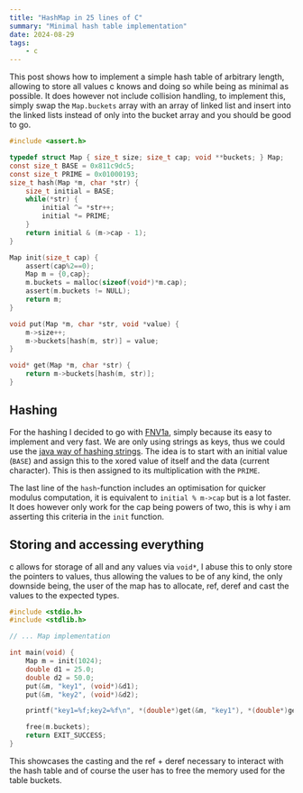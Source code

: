 ```yaml
---
title: "HashMap in 25 lines of C"
summary: "Minimal hash table implementation"
date: 2024-08-29
tags:
    - c
---
```


This post shows how to implement a simple hash table of arbitrary length,
allowing to store all values c knows and doing so while being as minimal as
possible. It does however not include collision handling, to implement this,
simply swap the `Map.buckets` array with an array of linked list and insert
into the linked lists instead of only into the bucket array and you should be
good to go.

```c
#include <assert.h>

typedef struct Map { size_t size; size_t cap; void **buckets; } Map;
const size_t BASE = 0x811c9dc5;
const size_t PRIME = 0x01000193;
size_t hash(Map *m, char *str) {
    size_t initial = BASE;
    while(*str) {
        initial ^= *str++;
        initial *= PRIME;
    }
    return initial & (m->cap - 1);
}

Map init(size_t cap) {
    assert(cap%2==0);
    Map m = {0,cap};
    m.buckets = malloc(sizeof(void*)*m.cap);
    assert(m.buckets != NULL);
    return m;
}

void put(Map *m, char *str, void *value) {
    m->size++;
    m->buckets[hash(m, str)] = value;
}

void* get(Map *m, char *str) {
    return m->buckets[hash(m, str)];
}
```

## Hashing

For the hashing I decided to go with
[FNV1a](https://en.wikipedia.org/wiki/Fowler%E2%80%93Noll%E2%80%93Vo_hash_function#FNV-1a_hash),
simply because its easy to implement and very fast. We are only using strings
as keys, thus we could use the [java way of hashing
strings](https://docs.oracle.com/javase/8/docs/api/java/lang/String.html#hashCode--).
The idea is to start with an initial value (`BASE`) and assign this to the
xored value of itself and the data (current character). This is then assigned
to its multiplication with the `PRIME`.

The last line of the `hash`-function includes an optimisation for quicker
modulus computation, it is equivalent to `initial % m->cap` but is a lot
faster. It does however only work for the cap being powers of two, this is why
i am asserting this criteria in the `init` function.


## Storing and accessing everything

c allows for storage of all and any values via `void*`, I abuse this to only
store the pointers to values, thus allowing the values to be of any kind, the
only downside being, the user of the map has to allocate, ref, deref and cast
the values to the expected types.

```c
#include <stdio.h>
#include <stdlib.h>

// ... Map implementation

int main(void) {
    Map m = init(1024);
    double d1 = 25.0;
    double d2 = 50.0;
    put(&m, "key1", (void*)&d1);
    put(&m, "key2", (void*)&d2);

    printf("key1=%f;key2=%f\n", *(double*)get(&m, "key1"), *(double*)get(&m, "key2"));

    free(m.buckets);
    return EXIT_SUCCESS;
}
```

This showcases the casting and the ref + deref necessary to interact with the
hash table and of course the user has to free the memory used for the table
buckets.
